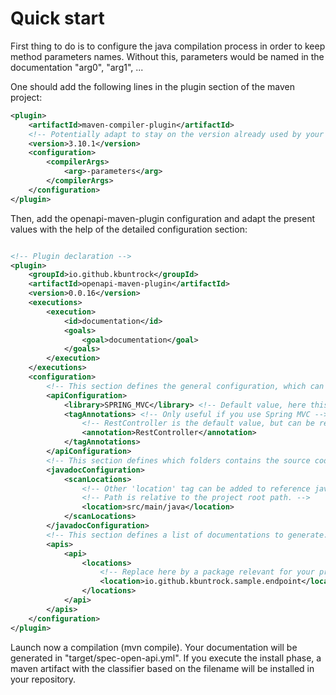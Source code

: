 # Quick start

First thing to do is to configure the java compilation process in order to keep method parameters names.
Without this, parameters would be named in the documentation "arg0", "arg1", ...

One should add the following lines in the plugin section of the maven project:

```xml
<plugin>
	<artifactId>maven-compiler-plugin</artifactId>
	<!-- Potentially adapt to stay on the version already used by your project -->
	<version>3.10.1</version>
	<configuration>
		<compilerArgs>
			<arg>-parameters</arg>
		</compilerArgs>
	</configuration>
</plugin>
```

Then, add the openapi-maven-plugin configuration and adapt the present values with the help of the detailed configuration section:

```xml

<!-- Plugin declaration -->
<plugin>
	<groupId>io.github.kbuntrock</groupId>
	<artifactId>openapi-maven-plugin</artifactId>
	<version>0.0.16</version>
	<executions>
		<execution>
			<id>documentation</id>
			<goals>
				<goal>documentation</goal>
			</goals>
		</execution>
	</executions>
	<configuration>
		<!-- This section defines the general configuration, which can be overriden for each generated document. -->
		<apiConfiguration>
			<library>SPRING_MVC</library> <!-- Default value, here this tag could be deleted. -->
			<tagAnnotations> <!-- Only useful if you use Spring MVC -->
				<!-- RestController is the default value, but can be replaced by RequestMapping -->
				<annotation>RestController</annotation>
			</tagAnnotations>
		</apiConfiguration>
		<!-- This section defines which folders contains the source code to be read to extract the javadoc. -->
		<javadocConfiguration>
			<scanLocations>
				<!-- Other 'location' tag can be added to reference javadoc in other modules. -->
				<!-- Path is relative to the project root path. -->
				<location>src/main/java</location>
			</scanLocations>
		</javadocConfiguration>
		<!-- This section defines a list of documentations to generate. In this exemple, only one is generated. -->
		<apis>
			<api>
				<locations>
					<!-- Replace here by a package relevant for your project. -->
					<location>io.github.kbuntrock.sample.endpoint</location>
				</locations>
			</api>
		</apis>
	</configuration>
</plugin>
```

Launch now a compilation (mvn compile). Your documentation will be generated in "target/spec-open-api.yml".
If you execute the install phase, a maven artifact with the classifier based on the filename will be installed in your repository.